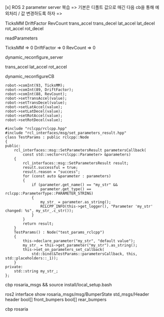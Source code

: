 [x] ROS 2 parameter server 복습
=> 기본은 디폴트 값으로 매긴 다음 cb을 통해 예외처리 / 값 변경하도록 하자
=> 

TicksMM
DriftFactor
RevCount
trans_accel
trans_decel
lat_accel
lat_decel
rot_accel
rot_decel

readParameters

TicksMM => 0
DriftFactor => 0
RevCount => 0


dynamic_reconfigure_server

trans_accel
lat_accel
rot_accel

dynamic_reconfigureCB

    robot->comInt(93, TicksMM);
    robot->comInt(89, DriftFactor);
    robot->comInt(88, RevCount);
    robot->setTransAccel(value);
    robot->setTransDecel(value);
    robot->setLatAccel(value);
    robot->setLatDecel(value);
    robot->setRotAccel(value);
    robot->setRotDecel(value);


```
#include "rclcpp/rclcpp.hpp"
#include "rcl_interfaces/msg/set_parameters_result.hpp"
class TestParams : public rclcpp::Node
{
public:
    rcl_interfaces::msg::SetParametersResult parametersCallback(
        const std::vector<rclcpp::Parameter> &parameters)
    {
        rcl_interfaces::msg::SetParametersResult result;
        result.successful = true;
        result.reason = "success";
        for (const auto &parameter : parameters)
        {
            if (parameter.get_name() == "my_str" &&
                parameter.get_type() == rclcpp::ParameterType::PARAMETER_STRING)
            {
                my_str_ = parameter.as_string();
                RCLCPP_INFO(this->get_logger(), "Parameter 'my_str' changed: %s", my_str_.c_str());
            }
        }
        return result;
    }
    TestParams() : Node("test_params_rclcpp")
    {
        this->declare_parameter("my_str", "default value");
        my_str_ = this->get_parameter("my_str").as_string();
        this->set_on_parameters_set_callback(
            std::bind(&TestParams::parametersCallback, this, std::placeholders::_1));
    }
private:
    std::string my_str_;
};
```

cbp rosaria_msgs && source install/local_setup.bash

ros2 interface show rosaria_msgs/msg/BumperState 
std_msgs/Header header
bool[] front_bumpers
bool[] rear_bumpers

cbp rosaria